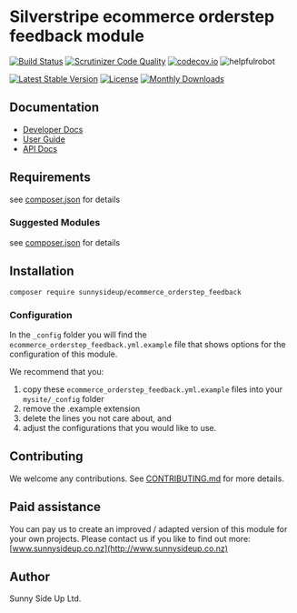 # Silverstripe ecommerce orderstep feedback module
[![Build Status](https://travis-ci.org/sunnysideup/silverstripe-ecommerce_orderstep_feedback.svg?branch=master)](https://travis-ci.org/sunnysideup/silverstripe-ecommerce_orderstep_feedback)
[![Scrutinizer Code Quality](https://scrutinizer-ci.com/g/sunnysideup/silverstripe-ecommerce_orderstep_feedback/badges/quality-score.png?b=master)](https://scrutinizer-ci.com/g/sunnysideup/silverstripe-ecommerce_orderstep_feedback/?branch=master)
[![codecov.io](https://codecov.io/github/sunnysideup/silverstripe-ecommerce_orderstep_feedback/coverage.svg?branch=master)](https://codecov.io/github/sunnysideup/silverstripe-ecommerce_orderstep_feedback?branch=master)
![helpfulrobot](https://helpfulrobot.io/sunnysideup/ecommerce_orderstep_feedback/badge)

[![Latest Stable Version](https://poser.pugx.org/sunnysideup/ecommerce_orderstep_feedback/version)](https://packagist.org/packages/sunnysideup/ecommerce_orderstep_feedback)
[![License](https://poser.pugx.org/sunnysideup/ecommerce_orderstep_feedback/license)](https://packagist.org/packages/sunnysideup/ecommerce_orderstep_feedback)
[![Monthly Downloads](https://poser.pugx.org/sunnysideup/ecommerce_orderstep_feedback/d/monthly)](https://packagist.org/packages/sunnysideup/ecommerce_orderstep_feedback)


## Documentation



 * [Developer Docs](docs/en/INDEX.md)
 * [User Guide](docs/en/userguide.md)
 * [API Docs](http://docs.ssmods.com/sunnysideup/ecommerce_orderstep_feedback)

## Requirements



see [composer.json](composer.json) for details

### Suggested Modules



see [composer.json](composer.json) for details


## Installation


```
composer require sunnysideup/ecommerce_orderstep_feedback
```

### Configuration



In the `_config` folder you will find the `ecommerce_orderstep_feedback.yml.example`
file that shows options for the configuration of this module.

We recommend that you:

  1. copy these `ecommerce_orderstep_feedback.yml.example` files into your
`mysite/_config` folder
  2. remove the .example extension
  3. delete the lines you not care about, and
  4. adjust the configurations that you would like to use.


## Contributing



We welcome any contributions. See [CONTRIBUTING.md](CONTRIBUTING.md) for more details.

## Paid assistance



You can pay us to create an improved / adapted version of this module for your own projects.  Please contact us if you like to find out more: [www.sunnysideup.co.nz](http://www.sunnysideup.co.nz)

## Author



Sunny Side Up Ltd.
